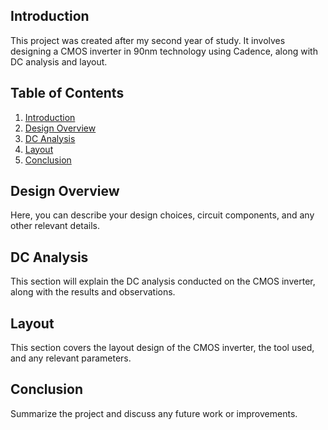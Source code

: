 ## Introduction
This project was created after my second year of study. It involves designing a CMOS inverter in 90nm technology using Cadence, along with DC analysis and layout.

## Table of Contents
1. [Introduction](#introduction)
2. [Design Overview](#design-overview)
3. [DC Analysis](#dc-analysis)
4. [Layout](#layout)
5. [Conclusion](#conclusion)


## Design Overview
Here, you can describe your design choices, circuit components, and any other relevant details.

## DC Analysis
This section will explain the DC analysis conducted on the CMOS inverter, along with the results and observations.

## Layout
This section covers the layout design of the CMOS inverter, the tool used, and any relevant parameters.

## Conclusion
Summarize the project and discuss any future work or improvements.
